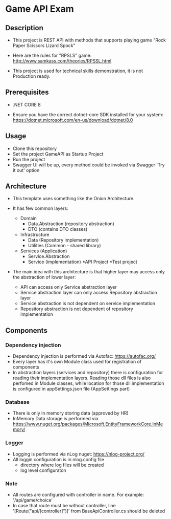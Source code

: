 # Game API Exam
	
## Description 

- This project is REST API with methods that supports playing game "Rock Paper Scissors Lizard Spock"
- Here are the rules for "RPSLS" game: http://www.samkass.com/theories/RPSSL.html

- This project is used for technical skills demonstration, it is not Production ready.

## Prerequisites

- .NET CORE 8

- Ensure you have the correct dotnet-core SDK installed for your system: https://dotnet.microsoft.com/en-us/download/dotnet/8.0

## Usage

- Clone this repository
- Set the project GameAPI as Startup Project
- Run the project
- Swagger UI will be up, every method could be invoked via Swagger 'Try it out' option

## Architecture

- This template uses something like the Onion Architecture.
- It has few common layers:
	* Domain
		- Data.Abstraction (repository abstraction)
		- DTO (contains DTO classes)
	* Infrastructure
		- Data (Repository implementation)
		- Utilities (Common - shared library)
	* Services (Application)
		- Service.Abstraction
		- Service (implementation)
	*API Project
	*Test project
	
- The main idea with this architecture is that higher layer may access only the abstraction of lower layer:
	- API can access only Service abstraction layer
	- Service abstraction layer can only access Repository abstraction layer
	- Service abstraction is not dependent on service implementation
	- Repository abstraction is not dependent of repository implementation
	
	
## Components 

### Dependency injection

- Dependency injection is performed via Autofac: https://autofac.org/
- Every layer has it's own Module class used for registration of components
- In abstraction layers (services and repository) there is configuration for reading their implementation layers.
	Reading those dll files is also perfomed in Module classes, while location for those dll implementation is configured
	in appSettings.json file (AppSettings part)
	
### Database

- There is only in memory storing data (approved by HR)
- InMemory Data storage is performed via https://www.nuget.org/packages/Microsoft.EntityFrameworkCore.InMemory/

### Logger

- Logging is performed via nLog nuget: https://nlog-project.org/
- All loggin configuration is in nlog.config file
	- directory where log files will be created
	- log level configuraton
	
### Note

- All routes are configured with controller in name. For example: '/api/game/choice'
- In case that route must be without controller, line '[Route("api/[controller]")]' from BaseApiController.cs should be deleted